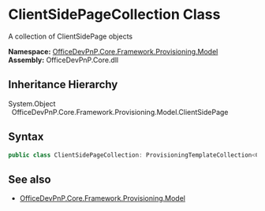 # ClientSidePageCollection Class
 A collection of ClientSidePage objects   

**Namespace:** [OfficeDevPnP.Core.Framework.Provisioning.Model](OfficeDevPnP.Core.Framework.Provisioning.Model.md)  
**Assembly:** OfficeDevPnP.Core.dll  
## Inheritance Hierarchy
System.Object  
&ensp;OfficeDevPnP.Core.Framework.Provisioning.Model.ClientSidePage  
## Syntax
```C#
public class ClientSidePageCollection: ProvisioningTemplateCollection<ClientSidePage>
```
## See also
- [OfficeDevPnP.Core.Framework.Provisioning.Model](OfficeDevPnP.Core.Framework.Provisioning.Model.md)
